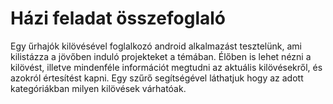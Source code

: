 # Házi feladat összefoglaló
Egy űrhajók kilövésével foglalkozó android alkalmazást tesztelünk, ami kilistázza a jövőben induló projekteket a témában.
Élőben is lehet nézni a kilövést, illetve mindenféle információt megtudni az aktuális kilövésekről, és azokról értesítést kapni.
Egy szűrő segítségével láthatjuk hogy az adott kategóriákban milyen kilövések várhatóak.
